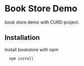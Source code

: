 # Book Store Demo 

book store demo with CURD project.


## Installation

Install bookstore with npm

```bash
  npm install
```
